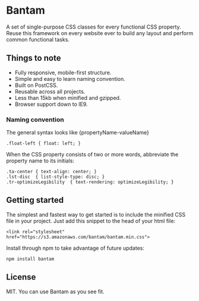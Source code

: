 # Bantam

A set of single-purpose CSS classes for every functional CSS property. Reuse this framework on every website ever to build any layout and perform common functional tasks.

## Things to note

- Fully responsive, mobile-first structure.
- Simple and easy to learn naming convention.
- Built on PostCSS.
- Reusable across all projects.
- Less than 15kb when minified and gzipped.
- Browser support down to IE9.

### Naming convention

The general syntax looks like {propertyName-valueName}

    .float-left { float: left; }

When the CSS property consists of two or more words, abbreviate the property name to its initials:

    .ta-center { text-align: center; }
    .lst-disc  { list-style-type: disc; }
    .tr-optimizeLegibility  { text-rendering: optimizeLegibility; }

## Getting started

The simplest and fastest way to get started is to include the minified CSS file in your project. Just add this snippet to the head of your html file:

    <link rel="stylesheet" href="https://s3.amazonaws.com/bantam/bantam.min.css">

Install through npm to take advantage of future updates:

    npm install bantam

## License

MIT. You can use Bantam as you see fit.
